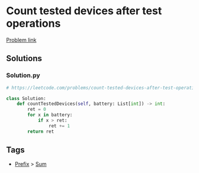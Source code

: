 # Count tested devices after test operations

[Problem link](https://leetcode.com/problems/count-tested-devices-after-test-operations/)

## Solutions


### Solution.py
```py
# https://leetcode.com/problems/count-tested-devices-after-test-operations/

class Solution:
    def countTestedDevices(self, battery: List[int]) -> int:
        ret = 0
        for x in battery:
            if x > ret:
                ret += 1
        return ret
```
## Tags

* [Prefix](/Collections/prefix.md#prefix) > [Sum](/Collections/prefix.md#sum)
